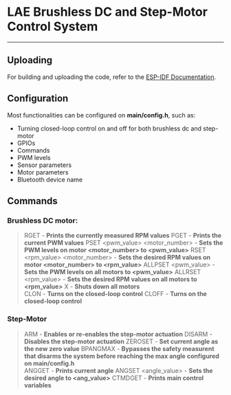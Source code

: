 # LAE Brushless DC and Step-Motor Control System
-----------------------------------------------

## Uploading

For building and uploading the code, refer to the [ESP-IDF Documentation](https://docs.espressif.com/projects/esp-idf/en/stable/esp32/index.html).

## Configuration

Most functionalities can be configured on **main/config.h**, such as:
- Turning closed-loop control on and off for both brushless dc and step-motor
- GPIOs
- Commands
- PWM levels
- Sensor parameters
- Motor parameters
- Bluetooth device name
  
## Commands

### Brushless DC motor:

> RGET
    - **Prints the currently measured RPM values**
> PGET
    - **Prints the current PWM values**
> PSET  \<pwm_value\>   \<motor_number\>
    - **Sets the PWM levels on motor \<motor_number\> to \<pwm_value\>**
> RSET \<rpm_value\> \<motor_number\> 
    - **Sets the desired RPM values on motor \<motor_number\> to \<rpm_value\>**
> ALLPSET \<pwm_value\>
    - **Sets the PWM levels on all motors to \<pwm_value\>**
> ALLRSET \<rpm_value\>
    - **Sets the desired RPM values on all motors to \<rpm_value\>**
> X
    - **Shuts down all motors**  
> CLON
    - **Turns on the closed-loop control**
> CLOFF
    - **Turns on the closed-loop control**
    
    
### Step-Motor

> ARM
    - **Enables or re-enables the step-motor actuation**
> DISARM
    - **Disables the step-motor actuation**
> ZEROSET
    - **Set current angle as the new zero value**
> BPANGMAX
    - **Bypasses the safety measurent that disarms the system before reaching the max angle configured on main/config.h**  
> ANGGET
    - **Prints current angle**
> ANGSET \<angle_value\>
    - **Sets the desired angle to \<ang_value\>**
> CTMDGET
    - **Prints main control variables**
